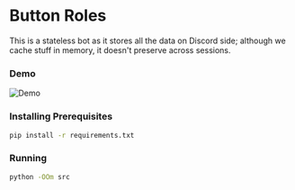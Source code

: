 # Button Roles

This is a stateless bot as it stores all the data on Discord side; although we cache stuff in memory, it doesn't preserve across sessions.

### Demo

![Demo](https://cdn.discordapp.com/attachments/960257687470342148/1127184831390953512/demo.gif)

### Installing Prerequisites

```bash
pip install -r requirements.txt
```

### Running

```bash
python -OOm src
```
